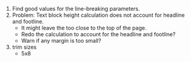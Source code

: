 1.  Find good values for the line-breaking parameters.
1.  Problem:
    Text block height calculation
    does not account for headline and footline.
    -   It might leave the
        too close to the top of the page.
    -   Redo the calculation
        to account for the headline and footline?
    -   Warn if any margin is too small?
1.  trim sizes
    -   5x8
